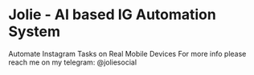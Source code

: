 # Jolie - AI based IG Automation System
 Automate Instagram Tasks on Real Mobile Devices
For more info please reach me on my telegram: @joliesocial
